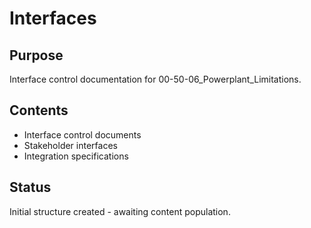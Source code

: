 # Interfaces

## Purpose
Interface control documentation for 00-50-06_Powerplant_Limitations.

## Contents
- Interface control documents
- Stakeholder interfaces
- Integration specifications

## Status
Initial structure created - awaiting content population.
